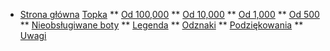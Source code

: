 <!-- docs/_sidebar.md -->

* [Strona główna](/)
 [Topka](/topka/)
** [Od 100,000](/topka/?id=funkcjonowalne-boty-od-100000)
** [Od 10,000](/topka/?id=funkcjonowalne-boty-od-10000)
** [Od 1,000](/topka/?id=funkcjonowalne-boty-od-1000)
** [Od 500](/topka/?id=funkcjonowalne-boty-od-500)
** [Nieobsługiwane boty](/topka/?id=nieobs%c5%82ugiwane-boty-od-500)
** [Legenda](/topka/?id=legenda)
** [Odznaki](/topka/?id=odznaki-bota)
** [Podziękowania](/topka/?id=podzi%c4%99kowania)
** [Uwagi](/topka/?id=uwagi)